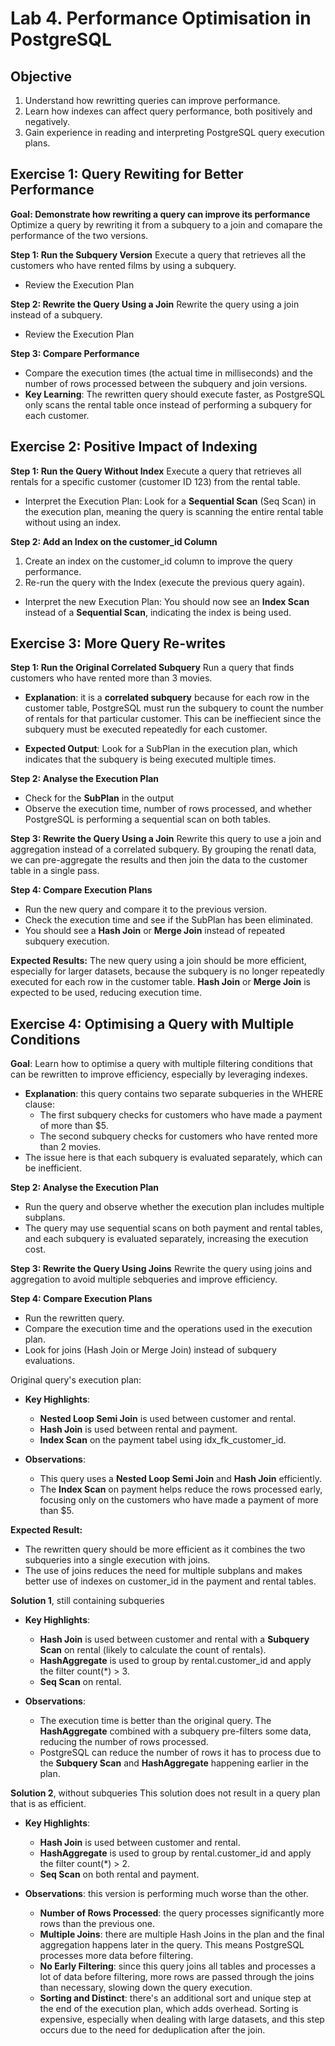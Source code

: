 # Lab 4. Performance Optimisation in PostgreSQL

## Objective
1. Understand how rewritting queries can improve performance.
2. Learn how indexes can affect query performance, both positively and negatively.
3. Gain experience in reading and interpreting PostgreSQL query execution plans.

## Exercise 1: Query Rewiting for Better Performance

**Goal: Demonstrate how rewriting a query can improve its performance**
Optimize a query by rewriting it from a subquery to a join and comapare the performance of the two versions.

**Step 1: Run the Subquery Version**
Execute a query that retrieves all the customers who have rented films by using a subquery.

- Review the Execution Plan

**Step 2: Rewrite the Query Using a Join**
Rewrite the query using a join instead of a subquery.

- Review the Execution Plan

**Step 3: Compare Performance**
- Compare the execution times (the actual time in milliseconds) and the number of rows processed between the subquery and join versions.
- **Key Learning**: The rewritten query should execute faster, as PostgreSQL only scans the rental table once instead of performing a subquery for each customer.

## Exercise 2: Positive Impact of Indexing

**Step 1: Run the Query Without Index**
Execute a query that retrieves all rentals for a specific customer (customer ID 123) from the rental table.

- Interpret the Execution Plan: Look for a **Sequential Scan** (Seq Scan) in the execution plan, meaning the query is scanning the entire rental table without using an index.

**Step 2: Add an Index on the customer_id Column**
1. Create an index on the customer_id column to improve the query performance.
2. Re-run the query with the Index (execute the previous query again).

- Interpret the new Execution Plan: You should now see an **Index Scan** instead of a **Sequential Scan**, indicating the index is being used.

## Exercise 3: More Query Re-writes

**Step 1: Run the Original Correlated Subquery**
Run a query that finds customers who have rented more than 3 movies.

- **Explanation**: it is a **correlated subquery** because for each row in the customer table, PostgreSQL must run the subquery to count the number of rentals for that particular customer. This can be ineffiecient since the subquery must be executed repeatedly for each customer.

- **Expected Output**: Look for a SubPlan in the execution plan, which indicates that the subquery is being executed multiple times.

**Step 2: Analyse the Execution Plan**
- Check for the **SubPlan** in the output
- Observe the execution time, number of rows processed, and whether PostgreSQL is performing a sequential scan on both tables.

**Step 3: Rewrite the Query Using a Join**
Rewrite this query to use a join and aggregation instead of a correlated subquery. By grouping the renatl data, we can pre-aggregate the results and then join the data to the customer table in a single pass.

**Step 4: Compare Execution Plans**
- Run the new query and compare it to the previous version.
- Check the execution time and see if the SubPlan has been eliminated.
- You should see a **Hash Join** or **Merge Join** instead of repeated subquery execution.

**Expected Results:**
The new query using a join should be more efficient, especially for larger datasets, because the subquery is no longer repeatedly executed for each row in the customer table.
**Hash Join** or **Merge Join** is expected to be used, reducing execution time.

## Exercise 4: Optimising a Query with Multiple Conditions

**Goal**: Learn how to optimise a query with multiple filtering conditions that can be rewritten to improve efficiency, especially by leveraging indexes.

- **Explanation**: this query contains two separate subqueries in the WHERE clause:
    - The first subquery checks for customers who have made a payment of more than $5.
    - The second subquery checks for customers who have rented more than 2 movies.
- The issue here is that each subquery is evaluated separately, which can be inefficient.

**Step 2: Analyse the Execution Plan**
- Run the query and observe whether the execution plan includes multiple subplans.
- The query may use sequential scans on both payment and rental tables, and each subquery is evaluated separately, increasing the execution cost.

**Step 3: Rewrite the Query Using Joins**
Rewrite the query using joins and aggregation to avoid multiple sebqueries and improve efficiency.

**Step 4: Compare Execution Plans**
- Run the rewritten query.
- Compare the execution time and the operations used in the execution plan.
- Look for joins (Hash Join or Merge Join) instead of subquery evaluations.

Original query's execution plan:
- **Key Highlights**:
    - **Nested Loop Semi Join** is used between customer and rental.
    - **Hash Join** is used between rental and payment.
    - **Index Scan** on the payment tabel using idx_fk_customer_id.

- **Observations**:
    - This query uses a **Nested Loop Semi Join** and **Hash Join** efficiently.
    - The **Index Scan** on payment helps reduce the rows processed early, focusing only on the customers who have made a payment of more than $5.

**Expected Result:**
- The rewritten query should be more efficient as it combines the two subqueries into a single execution with joins.
- The use of joins reduces the need for multiple subplans and makes better use of indexes on customer_id in the payment and rental tables.

**Solution 1**, still containing subqueries
- **Key Highlights**:
    - **Hash Join** is used between customer and rental with a **Subquery Scan** on rental (likely to calculate the count of rentals).
    - **HashAggregate** is used to group by rental.customer_id and apply the filter count(*) > 3.
    - **Seq Scan** on rental.

- **Observations**:
    - The execution time is better than the original query. The **HashAggregate** combined with a subquery pre-filters some data, reducing the number of rows processed.
    - PostgreSQL can reduce the number of rows it has to process due to the **Subquery Scan** and **HashAggregate** happening earlier in the plan.

**Solution 2**, without subqueries
This solution does not result in a query plan that is as efficient.

- **Key Highlights**:
    - **Hash Join** is used between customer and rental.
    - **HashAggregate** is used to group by rental.customer_id and apply the filter count(*) > 2.
    - **Seq Scan** on both rental and payment.

- **Observations**: this version is performing much worse than the other.
    - **Number of Rows Processed**: the query processes significantly more rows than the previous one.
    - **Multiple Joins**: there are multiple Hash Joins in the plan and the final aggregation happens later in the query. This means PostgreSQL processes more data before filtering.
    - **No Early Filtering**: since this query joins all tables and processes a lot of data before filtering, more rows are passed through the joins than necessary, slowing down the query execution.
    - **Sorting and Distinct**: there's an additional sort and unique step at the end of the execution plan, which adds overhead. Sorting is expensive, especially when dealing with large datasets, and this step occurs due to the need for deduplication after the join.